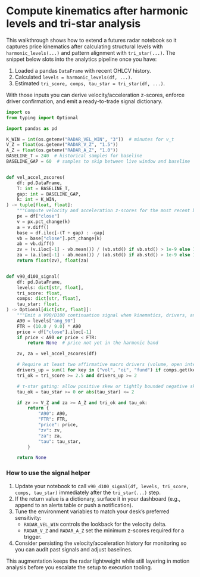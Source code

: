 # Compute kinematics after harmonic levels and tri-star analysis

This walkthrough shows how to extend a futures radar notebook so it captures price kinematics after calculating structural levels with `harmonic_levels(...)` and pattern alignment with `tri_star(...)`. The snippet below slots into the analytics pipeline once you have:

1. Loaded a pandas `DataFrame` with recent OHLCV history.
2. Calculated `levels = harmonic_levels(df, ...)`.
3. Estimated `tri_score, comps, tau_star = tri_star(df, ...)`.

With those inputs you can derive velocity/acceleration z-scores, enforce driver confirmation, and emit a ready-to-trade signal dictionary.

```python
import os
from typing import Optional

import pandas as pd

K_WIN = int(os.getenv("RADAR_VEL_WIN", "3"))  # minutes for v_t
V_Z = float(os.getenv("RADAR_V_Z", "1.5"))
A_Z = float(os.getenv("RADAR_A_Z", "1.0"))
BASELINE_T = 240  # historical samples for baseline
BASELINE_GAP = 60  # samples to skip between live window and baseline


def vel_accel_zscores(
    df: pd.DataFrame,
    T: int = BASELINE_T,
    gap: int = BASELINE_GAP,
    k: int = K_WIN,
) -> tuple[float, float]:
    """Compute velocity and acceleration z-scores for the most recent bar."""
    px = df["close"]
    v = px.pct_change(k)
    a = v.diff()
    base = df.iloc[-(T + gap) : -gap]
    vb = base["close"].pct_change(k)
    ab = vb.diff()
    zv = (v.iloc[-1] - vb.mean()) / (vb.std() if vb.std() > 1e-9 else 1e-9)
    za = (a.iloc[-1] - ab.mean()) / (ab.std() if ab.std() > 1e-9 else 1e-9)
    return float(zv), float(za)


def v90_d100_signal(
    df: pd.DataFrame,
    levels: dict[str, float],
    tri_score: float,
    comps: dict[str, float],
    tau_star: float,
) -> Optional[dict[str, float]]:
    """Emit a V90/D100 continuation signal when kinematics, drivers, and τ align."""
    A90 = levels["ang_90"]
    FTR = (10.0 / 9.0) * A90
    price = df["close"].iloc[-1]
    if price < A90 or price < FTR:
        return None  # price not yet in the harmonic band

    zv, za = vel_accel_zscores(df)

    # Require at least two affirmative macro drivers (volume, open interest, fundamentals)
    drivers_up = sum(1 for key in ("vol", "oi", "fund") if comps.get(key, 0.0) > 0.0)
    tri_ok = tri_score >= 2.5 and drivers_up >= 2

    # τ-star gating: allow positive skew or tightly bounded negative skew
    tau_ok = tau_star >= 0 or abs(tau_star) <= 2

    if zv >= V_Z and za >= A_Z and tri_ok and tau_ok:
        return {
            "A90": A90,
            "FTR": FTR,
            "price": price,
            "zv": zv,
            "za": za,
            "tau": tau_star,
        }

    return None
```

### How to use the signal helper

1. Update your notebook to call `v90_d100_signal(df, levels, tri_score, comps, tau_star)` immediately after the `tri_star(...)` step.
2. If the return value is a dictionary, surface it in your dashboard (e.g., append to an alerts table or push a notification).
3. Tune the environment variables to match your desk’s preferred sensitivity:
   - `RADAR_VEL_WIN` controls the lookback for the velocity delta.
   - `RADAR_V_Z` and `RADAR_A_Z` set the minimum z-scores required for a trigger.
4. Consider persisting the velocity/acceleration history for monitoring so you can audit past signals and adjust baselines.

This augmentation keeps the radar lightweight while still layering in motion analysis before you escalate the setup to execution tooling.
